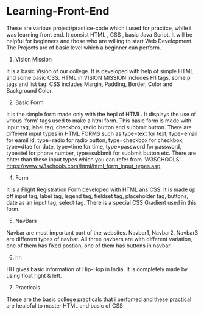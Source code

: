 # Learning-Front-End
These are various project/practice-code which i used for practice, while i was learning front end. It consist HTML , CSS , basic Java Script. It will be helpful for beginners and those who are willing to start Web Development. 
The Projects are of basic level which a beginner can perform.  


1) Vision Mission

It is a basic Vision of our college. It is developed with help of simple HTML and some basic CSS.
HTML in VISION MISSION includes H1 tags, some p tags and list tag.
CSS includes Margin, Padding, Border, Color and Background Color.


2) Basic Form

It is the simple form made only with the hepl of HTML. It displays the use of vrious 'form' tags used to make a html form.
This basic form is made with input tag, label tag, checkbox, radio button and subbmit button.
There are different input types in HTML FORMS such as type=text for text, type=email for eamil id, type=radio for radio button, type=checkbox for checkbox, type=dtae for date, type=time for time, type=password for password, type=tel for phone number, type=subbmit for subbmit button etc. 
There are ohter than these input types which you can refer from 'W3SCHOOLS'  https://www.w3schools.com/html/html_form_input_types.asp


4) Form

It is a Flight Registration Form developed with HTML ans CSS. 
It is made up off input tag, label tag, legend tag, fieldset tag, placeholder tag, buttons, date as an input tag, select tag. There is a special CSS Gradient used in this form.  

5) NavBars

Navbar are most important part of the websites.
Navbar1, Navbar2, Navbar3 are different types of navbar. All three navbars are with different variation, one of them has fixed postion, one of them has buttons in navbar.


6) hh

HH gives basic information of Hip-Hop in India. It is completely made by using float right & left.


7) Practicals

These are the basic college practicals that i perfomed and these practical are healpful to master HTML and basic of CSS

   



